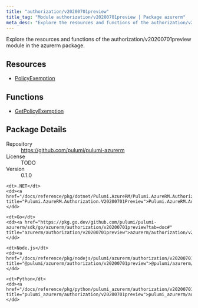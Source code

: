 ```yaml
---
title: "authorization/v20200701preview"
title_tag: "Module authorization/v20200701preview | Package azurerm"
meta_desc: "Explore the resources and functions of the authorization/v20200701preview module in the azurerm package."
---
```


<!-- WARNING: this file was generated by Pulumi Docs Generator. -->
<!-- Do not edit by hand unless you're certain you know what you are doing! -->

Explore the resources and functions of the authorization/v20200701preview module in the azurerm package.

<h2 id="resources">Resources</h2>
<ul class="api">
    <li><a href="policyexemption" title="PolicyExemption"><span class="symbol resource"></span>PolicyExemption</a></li>
</ul>

<h2 id="functions">Functions</h2>
<ul class="api">
    <li><a href="getpolicyexemption" title="GetPolicyExemption"><span class="symbol function"></span>GetPolicyExemption</a></li>
</ul>

<h2 id="package-details">Package Details</h2>
<dl class="package-details">
	<dt>Repository</dt>
	<dd><a href="https://github.com/pulumi/pulumi-azurerm">https://github.com/pulumi/pulumi-azurerm</a></dd>
	<dt>License</dt>
	<dd>TODO</dd>
	<dt>Version</dt>
	<dd>0.1.0</dd>
</dl>



<dl class="tabular">

    <dt>.NET</dt>
    <dd><a href="/docs/reference/pkg/dotnet/Pulumi.AzureRM/Pulumi.AzureRM.Authorization.V20200701Preview.html" title="Pulumi.AzureRM.Authorization.V20200701Preview">Pulumi.AzureRM.Authorization.V20200701Preview</a></dd>

    <dt>Go</dt>
    <dd><a href="https://pkg.go.dev/github.com/pulumi/pulumi-azurerm/sdk/go/azurerm/authorization/v20200701preview?tab=doc#" title="azurerm/authorization/v20200701preview">azurerm/authorization/v20200701preview</a></dd>

    <dt>Node.js</dt>
    <dd><a href="/docs/reference/pkg/nodejs/pulumi/azurerm/authorization/v20200701preview/#" title="@pulumi/azurerm/authorization/v20200701preview">@pulumi/azurerm/authorization/v20200701preview</a></dd>

    <dt>Python</dt>
    <dd><a href="/docs/reference/pkg/python/pulumi_azurerm/authorization/v20200701preview" title="pulumi_azurerm/authorization/v20200701preview">pulumi_azurerm/authorization/v20200701preview</a></dd>

</dl>

